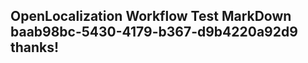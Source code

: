 <properties
ms.topic="hero-topic"
ms.test1="hero-topic"
ms.test2="test"/>

## OpenLocalization Workflow Test MarkDown baab98bc-5430-4179-b367-d9b4220a92d9 thanks!
